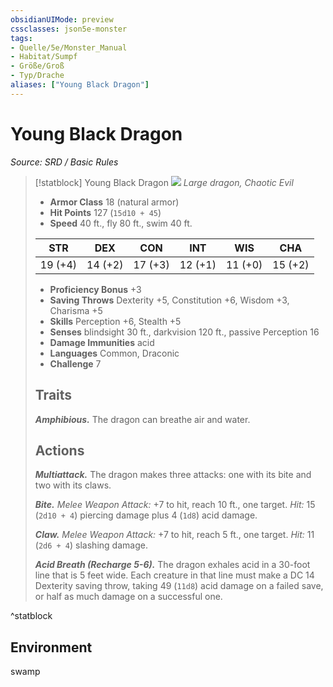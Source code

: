 ```yaml
---
obsidianUIMode: preview
cssclasses: json5e-monster
tags:
- Quelle/5e/Monster_Manual
- Habitat/Sumpf
- Größe/Groß
- Typ/Drache
aliases: ["Young Black Dragon"]
---
```

# Young Black Dragon
*Source: SRD / Basic Rules*  

> [!statblock] Young Black Dragon
> ![](compendium/bestiary/dragon/token/young-black-dragon.png#token)
> *Large dragon, Chaotic Evil*
> 
> - **Armor Class** 18  (natural armor)
> - **Hit Points** 127 (`15d10 + 45`)
> - **Speed** 40 ft., fly 80 ft., swim 40 ft.
> 
> |STR|DEX|CON|INT|WIS|CHA|
> |:---:|:---:|:---:|:---:|:---:|:---:|
> |19 (+4)|14 (+2)|17 (+3)|12 (+1)|11 (+0)|15 (+2)|
> 
> - **Proficiency Bonus** +3
> - **Saving Throws** Dexterity +5, Constitution +6, Wisdom +3, Charisma +5
> - **Skills** Perception +6, Stealth +5
> - **Senses** blindsight 30 ft., darkvision 120 ft., passive Perception 16
> - **Damage Immunities** acid
> - **Languages** Common, Draconic
> - **Challenge** 7
> 
> ## Traits
> 
> ***Amphibious.*** The dragon can breathe air and water.
> 
> ## Actions
> 
> ***Multiattack.*** The dragon makes three attacks: one with its bite and two with its claws.
> 
> ***Bite.*** *Melee Weapon Attack:* +7 to hit, reach 10 ft., one target. *Hit:* 15 (`2d10 + 4`) piercing damage plus 4 (`1d8`) acid damage.
> 
> ***Claw.*** *Melee Weapon Attack:* +7 to hit, reach 5 ft., one target. *Hit:* 11 (`2d6 + 4`) slashing damage.
> 
> ***Acid Breath (Recharge 5-6).*** The dragon exhales acid in a 30-foot line that is 5 feet wide. Each creature in that line must make a DC 14 Dexterity saving throw, taking 49 (`11d8`) acid damage on a failed save, or half as much damage on a successful one.
^statblock

## Environment

swamp